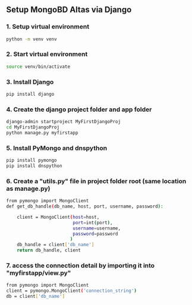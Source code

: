## Setup MongoBD Altas via Django


### 1. Setup virtual environment

``` bash
python -m venv venv
```

### 2. Start virtual environment
``` bash
source venv/bin/activate
```

### 3. Install Django
``` bash
pip install django
```

### 4. Create the django project folder and app folder
``` bash
django-admin startproject MyFirstDjangoProj
cd MyFirstDjangoProj
python manage.py myfirstapp
```

### 5. Install PyMongo and dnspython
``` bash
pip install pymongo
pip install dnspython
```

### 6. Create a "utils.py" file in project folder root (same location as manage.py)
``` bash
from pymongo import MongoClient
def get_db_handle(db_name, host, port, username, password):

    client = MongoClient(host=host,
                         port=int(port),
                         username=username,
                         password=password
                        )
    db_handle = client['db_name']
    return db_handle, client
```

### 7. access the connection detail by importing it into "myfirstapp/view.py"
``` bash
from pymongo import MongoClient
client = pymongo.MongoClient('connection_string')
db = client['db_name']
```

